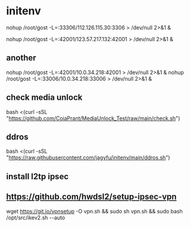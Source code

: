 # initenv


nohup /root/gost -L=:33306/112.126.115.30:3306 > /dev/null 2>&1 &

nohup /root/gost -L=:42001/123.57.217.132:42001 > /dev/null 2>&1 &


## another
nohup /root/gost -L=:42001/10.0.34.218:42001 > /dev/null 2>&1 &
nohup /root/gost -L=:33006/10.0.34.218:33006 > /dev/null 2>&1 &


## check media unlock
bash <(curl -sSL "https://github.com/CoiaPrant/MediaUnlock_Test/raw/main/check.sh")

## ddros
bash <(curl -sSL "https://raw.githubusercontent.com/jagyfu/initenv/main/ddros.sh")

## install l2tp ipsec 
## https://github.com/hwdsl2/setup-ipsec-vpn
wget https://git.io/vpnsetup -O vpn.sh && sudo sh vpn.sh && sudo bash /opt/src/ikev2.sh --auto
